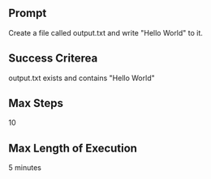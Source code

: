 ## Prompt
Create a file called output.txt and write "Hello World" to it.

## Success Criterea
output.txt exists and contains "Hello World"

## Max Steps
10

## Max Length of Execution
5 minutes